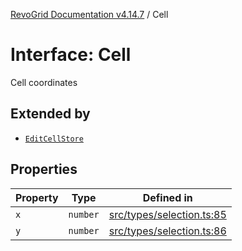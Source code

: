[RevoGrid Documentation v4.14.7](README.md) / Cell

# Interface: Cell

Cell coordinates

## Extended by

- [`EditCellStore`](Interface.EditCellStore.md)

## Properties

| Property | Type | Defined in |
| ------ | ------ | ------ |
| `x` | `number` | [src/types/selection.ts:85](https://github.com/revolist/revogrid/blob/1dd2182aeba2c7ed876161836e4edd5b0fccb479/src/types/selection.ts#L85) |
| `y` | `number` | [src/types/selection.ts:86](https://github.com/revolist/revogrid/blob/1dd2182aeba2c7ed876161836e4edd5b0fccb479/src/types/selection.ts#L86) |
